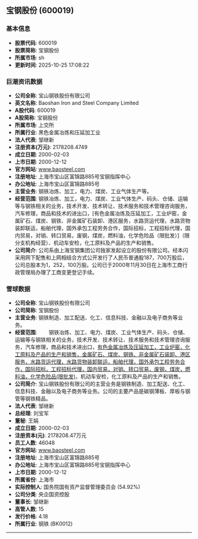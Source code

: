 ## 宝钢股份 (600019)

### 基本信息

- **股票代码**: 600019
- **股票简称**: 宝钢股份
- **所属市场**: sh
- **更新时间**: 2025-10-25 17:08:22

### 巨潮资讯数据

- **公司全称**: 宝山钢铁股份有限公司
- **英文名称**: Baoshan Iron and Steel Company Limited
- **A股代码**: 600019
- **A股简称**: 宝钢股份
- **所属市场**: 上交所
- **所属行业**: 黑色金属冶炼和压延加工业
- **法人代表**: 邹继新
- **注册资本(万元)**: 2178208.4749
- **成立日期**: 2000-02-03
- **上市日期**: 2000-12-12
- **官方网站**: www.baosteel.com
- **注册地址**: 上海市宝山区富锦路885号宝钢指挥中心
- **办公地址**: 上海市宝山区富锦路885号
- **主营业务**: 钢铁冶炼、加工，电力、煤炭、工业气体生产等。
- **经营范围**: 钢铁冶炼、加工，电力、煤炭、工业气体生产、码头、仓储、运输等与钢铁相关的业务，技术开发、技术转让、技术服务和技术管理咨询服务，汽车修理，商品和技术的进出口，[有色金属冶炼及压延加工，工业炉窑，金属矿石、煤炭、钢铁、非金属矿石装卸、港区服务，水路货运代理，水路货物装卸联运，船舶代理，国外承包工程劳务合作，国际招标，工程招标代理，国内贸易，对销、转口贸易，废钢，煤炭，燃料油，化学危险品（限批发）]（限分支机构经营）、机动车安检，化工原料及产品的生产和销售。
- **公司简介**: 公司系由上海宝钢集团公司独家发起设立的股份有限公司。经本闪采用网下配售和上网相结合方式公开发行了人民币普通股187，700万股后，公司总股本为1，252，100万股。公司已于2000年11月30日在上海市工商行政管理局办理了工商变更登记手续。

### 雪球数据

- **公司全称**: 宝山钢铁股份有限公司
- **公司简称**: 宝钢股份
- **主营业务**: 钢铁制造、加工配送、化工、信息科技、金融以及电子商务等业务。
- **经营范围**: 　　钢铁冶炼、加工、电力、煤炭、工业气体生产、码头、仓储、运输等与钢铁相关的业务，技术开发、技术转让、技术服务和技术管理咨询服务，汽车修理，商品和技术进出口，[有色金属冶炼及压延加工，工业炉窑，化工原料及产品的生产和销售，金属矿石、煤炭、钢铁、非金属矿石装卸、港区服务，水路货运代理，水路货物装卸联运，船舶代理，国外承包工程劳务合作，国际招标，工程招标代理，国内贸易，对销、转口贸易，废钢，煤炭，燃料油，化学危险品(限批发)](限分支机构经营)，机动车安检，化工原料及产品的生产和销售。
- **公司简介**: 宝山钢铁股份有限公司的主营业务是钢铁制造、加工配送、化工、信息科技、金融以及电子商务等业务。公司的主要产品是碳钢薄板、厚板与钢管等钢铁精品。
- **法人代表**: 邹继新
- **总经理**: 刘宝军
- **董秘**: 王娟
- **成立日期**: 2000-02-03
- **注册资本(元)**: 2178208.47万元
- **员工人数**: 46048
- **官方网站**: www.baosteel.com
- **注册地址**: 上海市宝山区富锦路885号
- **办公地址**: 上海市宝山区富锦路885号宝钢指挥中心
- **上市日期**: 2000-12-12
- **所属省份**: 上海市
- **实际控制人**: 国务院国有资产监督管理委员会 (54.92%)
- **公司分类**: 央企国资控股
- **董事长**: 邹继新
- **高管人数**: 15
- **发行价格**: 4.18
- **所属行业**: 钢铁 (BK0012)

---